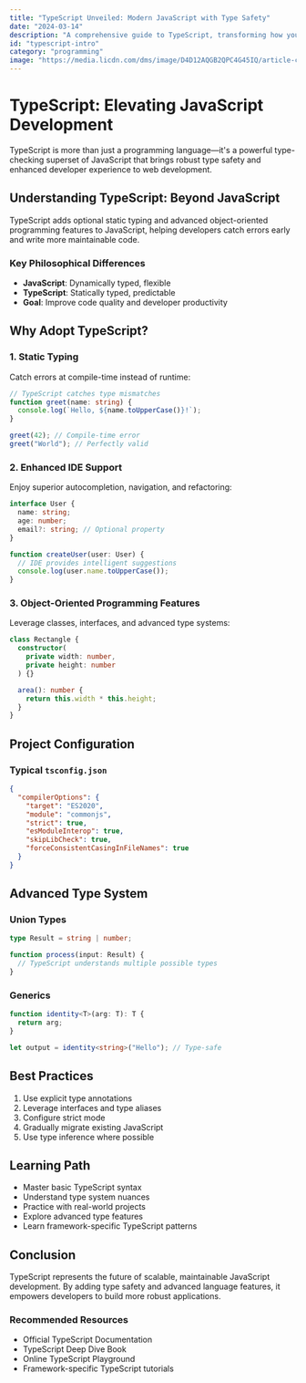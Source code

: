 ```yaml
---
title: "TypeScript Unveiled: Modern JavaScript with Type Safety"
date: "2024-03-14"
description: "A comprehensive guide to TypeScript, transforming how you write robust and scalable JavaScript applications"
id: "typescript-intro"
category: "programming"
image: "https://media.licdn.com/dms/image/D4D12AQGB2QPC4G45IQ/article-cover_image-shrink_720_1280/0/1707750533629?e=2147483647&v=beta&t=4gFOtQUWUWwqjrJz3fWVXbKxFCACSgiok9HZBdpptig"
---
```


# TypeScript: Elevating JavaScript Development

TypeScript is more than just a programming language—it's a powerful type-checking superset of JavaScript that brings robust type safety and enhanced developer experience to web development.

## Understanding TypeScript: Beyond JavaScript

TypeScript adds optional static typing and advanced object-oriented programming features to JavaScript, helping developers catch errors early and write more maintainable code.

### Key Philosophical Differences

- **JavaScript**: Dynamically typed, flexible
- **TypeScript**: Statically typed, predictable
- **Goal**: Improve code quality and developer productivity

## Why Adopt TypeScript?

### 1. Static Typing

Catch errors at compile-time instead of runtime:

```typescript
// TypeScript catches type mismatches
function greet(name: string) {
  console.log(`Hello, ${name.toUpperCase()}!`);
}

greet(42); // Compile-time error
greet("World"); // Perfectly valid
```

### 2. Enhanced IDE Support

Enjoy superior autocompletion, navigation, and refactoring:

```typescript
interface User {
  name: string;
  age: number;
  email?: string; // Optional property
}

function createUser(user: User) {
  // IDE provides intelligent suggestions
  console.log(user.name.toUpperCase());
}
```

### 3. Object-Oriented Programming Features

Leverage classes, interfaces, and advanced type systems:

```typescript
class Rectangle {
  constructor(
    private width: number,
    private height: number
  ) {}

  area(): number {
    return this.width * this.height;
  }
}
```

## Project Configuration

### Typical `tsconfig.json`

```json
{
  "compilerOptions": {
    "target": "ES2020",
    "module": "commonjs",
    "strict": true,
    "esModuleInterop": true,
    "skipLibCheck": true,
    "forceConsistentCasingInFileNames": true
  }
}
```

## Advanced Type System

### Union Types

```typescript
type Result = string | number;

function process(input: Result) {
  // TypeScript understands multiple possible types
}
```

### Generics

```typescript
function identity<T>(arg: T): T {
  return arg;
}

let output = identity<string>("Hello"); // Type-safe
```

## Best Practices

1. Use explicit type annotations
2. Leverage interfaces and type aliases
3. Configure strict mode
4. Gradually migrate existing JavaScript
5. Use type inference where possible

## Learning Path

- Master basic TypeScript syntax
- Understand type system nuances
- Practice with real-world projects
- Explore advanced type features
- Learn framework-specific TypeScript patterns

## Conclusion

TypeScript represents the future of scalable, maintainable JavaScript development. By adding type safety and advanced language features, it empowers developers to build more robust applications.

### Recommended Resources

- Official TypeScript Documentation
- TypeScript Deep Dive Book
- Online TypeScript Playground
- Framework-specific TypeScript tutorials
